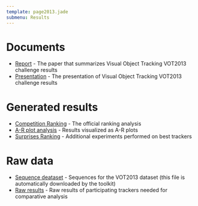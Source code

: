 ```yaml
---
template: page2013.jade
submenu: Results
---
```


# Documents

-   [Report](Download/vot_2013_paper.pdf) - The paper that summarizes Visual Object Tracking VOT2013 challenge results 
-   [Presentation](Download/vot_2013_presentation.pdf) - The presentation of Visual Object Tracking VOT2013 challenge results

# Generated results

-   [Competition Ranking](results/ranking.html) - The official ranking analysis
-   [A-R plot analysis](results/arplots.html) - Results visualized as A-R plots
-   [Surprises Ranking](results/extra_ranking.html) - Additional experiments performed on best trackers

# Raw data

-   [Sequence deataset](http://box.vicos.si/vot/vot2013.zip) - Sequences for the VOT2013 dataset (this file is automatically downloaded by the toolkit) 
-   [Raw results](http://box.vicos.si/vot/vot2013_results.zip) - Raw results of participating trackers needed for comparative analysis

